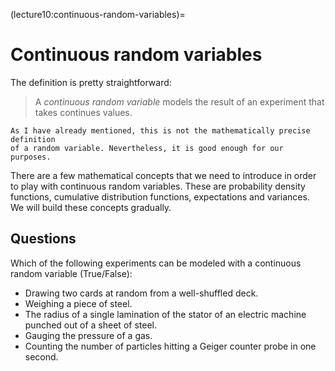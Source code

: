(lecture10:continuous-random-variables)=
# Continuous random variables

The definition is pretty straightforward:

> A *continuous random variable* models the result of an experiment that takes
continues values.

```{note}
As I have already mentioned, this is not the mathematically precise definition
of a random variable. Nevertheless, it is good enough for our purposes.
```

There are a few mathematical concepts that we need to introduce in order to
play with continuous random variables.
These are probability density functions, cumulative distribution functions,
expectations and variances.
We will build these concepts gradually.

## Questions

Which of the following experiments can be modeled with a continuous random variable (True/False):

+ Drawing two cards at random from a well-shuffled deck.
+ Weighing a piece of steel.
+ The radius of a single lamination of the stator of an electric machine punched out of a sheet of steel.
+ Gauging the pressure of a gas.
+ Counting the number of particles hitting a Geiger counter probe in one second.
